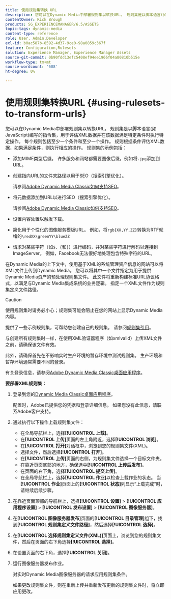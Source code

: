 ```yaml
---
title: 使用规则集转换 URL
description: 您可以在Dynamic Media中部署规则集以转换URL。 规则集是以脚本语言(如JavaScript)编写的指令集，用于评估XML数据并在该数据满足特定条件时执行特定操作。
contentOwner: Rick Brough
products: SG_EXPERIENCEMANAGER/6.5/ASSETS
topic-tags: dynamic-media
content-type: reference
role: User, Admin,Developer
exl-id: b0ac587b-8592-4d37-9ce0-98a0859c367f
feature: Configuration,Rulesets
solution: Experience Manager, Experience Manager Assets
source-git-commit: 0b90fdd13efc5408ef94ee1966f04a80810b515e
workflow-type: tm+mt
source-wordcount: '688'
ht-degree: 0%

---
```


# 使用规则集转换URL {#using-rulesets-to-transform-urls}

您可以在Dynamic Media中部署规则集以转换URL。 规则集是以脚本语言(如JavaScript)编写的指令集，用于评估XML数据并在该数据满足特定条件时执行特定操作。 每个规则包括至少一个条件和至少一个操作。 规则根据条件评估XML数据，如果满足条件，则执行相应的操作。 规则集的示例包括：

* 添加MIME类型后缀。 许多服务和网站都需要图像后缀，例如将`.jpg`添加到URL。
* 创建指向URL的文件夹路径以用于SEO（搜索引擎优化）。

  请参阅[Adobe Dynamic Media Classic如何支持SEO](/help/assets/assets/s7_seo.pdf)。

* 将元数据添加到URL以进行SEO（搜索引擎优化）。

  请参阅[Adobe Dynamic Media Classic如何支持SEO](/help/assets/assets/s7_seo.pdf)。

* 设置内容处置以触发下载。
* 简化用于个性化的图像服务模板URL。 例如，将`rgb{XX,YY,ZZ}`转换为RTF就绪的`\redXX\greenYY\blueZZ`

* 请求对某些字符（如`$`、`{`和`}`）进行编码，并对某些字符进行解码以连接到ImageServer。 例如，Facebook无法很好地处理包含特殊字符的URL。

在Dynamic Media的上下文中，使用基于XML的系统管理资产信息的网站可以将XML文件上传到Dynamic Media。 您可以将其中一个文件指定为用于提供Dynamic Media资产的预处理规则集文件。 此文件将重新构建标准URL协议格式，以满足与Dynamic Media集成系统的业务逻辑。 指定一个XML文件作为规则集定义文件路径。

>[!CAUTION]
>
>使用规则集时请务必小心；规则集可能会阻止在您的网站上显示Dynamic Media内容。

提供了一些示例规则集，可帮助您创建自己的规则集。
请参阅[规则集引用](https://experienceleague.adobe.com/en/docs/dynamic-media-developer-resources/image-serving-api/image-serving-api/rule-set-reference/c-rule-set-reference)。

与创建所有规则集时一样，在使用XML验证器程序（如xmlvalid）上传XML文件之前，请确保该文件有效。

此外，请确保首先在不影响实时生产环境的暂存环境中测试规则集。
生产环境和暂存环境通常需要不同的登录。

有关登录信息，请参阅[Adobe Dynamic Media Classic桌面应用程序](https://experienceleague.adobe.com/en/docs/dynamic-media-classic/using/getting-started/signing-out#sign-in-dmc-app)。

<!-- OBSOLETE INFORMATION * **NA staging environment** login page: [https://s7sps1-staging.scene7.com/IpsWeb/](https://s7sps1-staging.scene7.com/IpsWeb/)
* **EMEA staging environment** login page: [https://s7sps3-staging.scene7.com/IpsWeb/](https://s7sps3-staging.scene7.com/IpsWeb/)
* **JAPAC staging environment** login page: [https://s7sps5-staging.scene7.com/IpsWeb/](https://s7sps5-staging.scene7.com/IpsWeb/) -->

**要部署XML规则集：**

1. 登录到您的[Dynamic Media Classic桌面应用程序](https://experienceleague.adobe.com/en/docs/dynamic-media-classic/using/getting-started/signing-out#sign-in-dmc-app)。

   配置时，Adobe已提供您的凭据和登录详细信息。 如果您没有此信息，请联系Adobe客户支持。

1. 通过执行以下操作上载规则集文件：

   * 在全局导航栏上，选择&#x200B;**[!UICONTROL 上载]**。
   * 在&#x200B;**[!UICONTROL 上传]**&#x200B;页面的左上角附近，选择&#x200B;**[!UICONTROL 浏览]**。
   * 在&#x200B;**[!UICONTROL 打开]**&#x200B;对话框中，浏览到您的规则集文件(XML)。
   * 选择文件，然后选择&#x200B;**[!UICONTROL 打开]**。
   * 在&#x200B;**[!UICONTROL 上传]**&#x200B;页面的右侧，为规则集文件选择一个目标文件夹。
   * 在靠近页面底部的地方，确保选中&#x200B;**[!UICONTROL 上传后发布]**。
   * 在页面的右下角，选择&#x200B;**[!UICONTROL 提交上传]**。
   * 在全局导航栏上，选择&#x200B;**[!UICONTROL 作业]**&#x200B;以检查上载作业的状态。 当&#x200B;**[!UICONTROL 作业]**&#x200B;页面上的&#x200B;**[!UICONTROL 状态]**&#x200B;列显示“上载完成”时，请继续后续步骤。

1. 在靠近页面顶部的导航栏上，选择&#x200B;**[!UICONTROL 设置]** > **[!UICONTROL 应用程序设置]** > **[!UICONTROL 发布设置]** > **[!UICONTROL 图像服务器]**。
1. 在&#x200B;**[!UICONTROL 图像服务器发布]**&#x200B;页面的&#x200B;**[!UICONTROL 目录管理]**&#x200B;组下，找到&#x200B;**[!UICONTROL 规则集定义文件路径]**，然后选择&#x200B;**[!UICONTROL 选择]**。
1. 在&#x200B;**[!UICONTROL 选择规则集定义文件(XML)]**&#x200B;页面上，浏览到您的规则集文件，然后在页面的右下角选择&#x200B;**[!UICONTROL 选择]**。
1. 在设置页面的右下角，选择&#x200B;**[!UICONTROL 关闭]**。
1. 运行图像服务器发布作业。

   对实时Dynamic Media图像服务器的请求应用规则集条件。

   如果更改规则集文件，则在重新上传并重新发布更新的规则集文件时，将立即应用更改。
